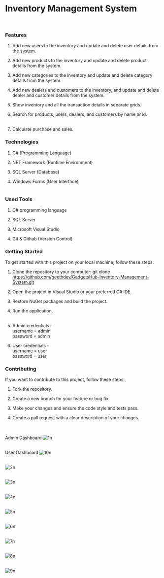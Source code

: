 <h1>Inventory Management System</h1> <br>

<h3>Features</h3>

1. Add new users to the inventory and update and delete user details from the system.<br>

2. Add new products to the inventory and update and delete product details from the system.<br>

3. Add new categories to the inventory and update and delete category details from the system.

4. Add new dealers and customers to the inventory, and update and delete dealer and customer details from the system.

5. Show inventory and all the transaction details in separate grids.

4. Search for products, users, dealers, and customers by name or id.<br><br>

5. Calculate purchase and sales.


<h3>Technologies</h3>

1. C# (Programming Language) <br>

2. NET Framework (Runtime Environment) <br>

3. SQL Server (Database) <br>

4. Windows Forms (User Interface) <br><br>

<h3>Used Tools </h3>

1. C# programming language <br>

2. SQL Server <br>

3. Microsoft Visual Studio <br>

4. Git & Github (Version Control)<br>

<h3>Getting Started</h3>
To get started with this project on your local machine, follow these steps:

1. Clone the repository to your computer:
git clone https://github.com/geethdev/GadgetsHub-Inventory-Management-System.git <br>

2. Open the project in Visual Studio or your preferred C# IDE. <br>

3. Restore NuGet packages and build the project. <br>

4. Run the application.<br><br>

5. Admin credentials - <br>
  username = admin <br>
   password = admin <br>
7. User credentials - <br>
  username = user <br>
   password = user <br>

<h3>Contributing</h3>
If you want to contribute to this project, follow these steps:

1. Fork the repository. <br>

2. Create a new branch for your feature or bug fix.<br>

3. Make your changes and ensure the code style and tests pass.<br>

4. Create a pull request with a clear description of your changes.<br>
<br> <br>


Admin Dashboard
![1n](https://github.com/geethdev/GadgetsHub-Inventory-Management-System/assets/75660243/13b3b3c2-e5eb-4769-a43e-84b705049b6d)
<br> <br>

User Dashboard
![10n](https://github.com/geethdev/GadgetsHub-Inventory-Management-System/assets/75660243/fccf0e11-8620-4035-84d8-f9a0ba16da41)
<br> <br>

![2n](https://github.com/geethdev/GadgetsHub-Inventory-Management-System/assets/75660243/73d28afb-1779-4a79-aa26-fdeea0743784)
<br> <br>

![3n](https://github.com/geethdev/GadgetsHub-Inventory-Management-System/assets/75660243/a796a091-b66b-48f0-89b9-af5c5bc80e69)
<br> <br>

![4n](https://github.com/geethdev/GadgetsHub-Inventory-Management-System/assets/75660243/42830a64-8d1f-4d69-ae4e-bf52e28b8fd4)
<br> <br>

![5n](https://github.com/geethdev/GadgetsHub-Inventory-Management-System/assets/75660243/67004009-0d43-4426-a8ca-225c6fe03544)
<br> <br>

![6n](https://github.com/geethdev/GadgetsHub-Inventory-Management-System/assets/75660243/e27fdf5c-5c5d-4964-9dd7-6188db6cb88e)
<br> <br>

![7n](https://github.com/geethdev/GadgetsHub-Inventory-Management-System/assets/75660243/d9728777-e23a-4c78-a319-b753d9344bb0)
<br> <br>

![8n](https://github.com/geethdev/GadgetsHub-Inventory-Management-System/assets/75660243/0ce80e0e-c2c0-4bab-a289-9a7c0f516bf1)
<br> <br>

![9n](https://github.com/geethdev/GadgetsHub-Inventory-Management-System/assets/75660243/060d5298-e6a2-4f67-83ab-90863cd7b96f)
<br> <br>






